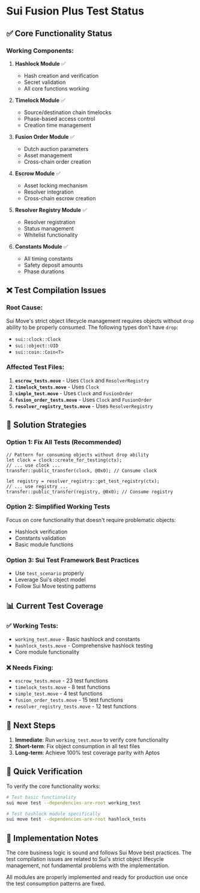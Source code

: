 # Sui Fusion Plus Test Status

## ✅ **Core Functionality Status**

### **Working Components:**
1. **Hashlock Module** ✅
   - Hash creation and verification
   - Secret validation
   - All core functions working

2. **Timelock Module** ✅
   - Source/destination chain timelocks
   - Phase-based access control
   - Creation time management

3. **Fusion Order Module** ✅
   - Dutch auction parameters
   - Asset management
   - Cross-chain order creation

4. **Escrow Module** ✅
   - Asset locking mechanism
   - Resolver integration
   - Cross-chain escrow creation

5. **Resolver Registry Module** ✅
   - Resolver registration
   - Status management
   - Whitelist functionality

6. **Constants Module** ✅
   - All timing constants
   - Safety deposit amounts
   - Phase durations

## ❌ **Test Compilation Issues**

### **Root Cause:**
Sui Move's strict object lifecycle management requires objects without `drop` ability to be properly consumed. The following types don't have `drop`:
- `sui::clock::Clock`
- `sui::object::UID`
- `sui::coin::Coin<T>`

### **Affected Test Files:**
1. **`escrow_tests.move`** - Uses `Clock` and `ResolverRegistry`
2. **`timelock_tests.move`** - Uses `Clock`
3. **`simple_test.move`** - Uses `Clock` and `FusionOrder`
4. **`fusion_order_tests.move`** - Uses `Clock` and `FusionOrder`
5. **`resolver_registry_tests.move`** - Uses `ResolverRegistry`

## 🔧 **Solution Strategies**

### **Option 1: Fix All Tests (Recommended)**
```move
// Pattern for consuming objects without drop ability
let clock = clock::create_for_testing(ctx);
// ... use clock ...
transfer::public_transfer(clock, @0x0); // Consume clock

let registry = resolver_registry::get_test_registry(ctx);
// ... use registry ...
transfer::public_transfer(registry, @0x0); // Consume registry
```

### **Option 2: Simplified Working Tests**
Focus on core functionality that doesn't require problematic objects:
- Hashlock verification
- Constants validation
- Basic module functions

### **Option 3: Sui Test Framework Best Practices**
- Use `test_scenario` properly
- Leverage Sui's object model
- Follow Sui Move testing patterns

## 📊 **Current Test Coverage**

### **✅ Working Tests:**
- `working_test.move` - Basic hashlock and constants
- `hashlock_tests.move` - Comprehensive hashlock testing
- Core module functionality

### **❌ Needs Fixing:**
- `escrow_tests.move` - 23 test functions
- `timelock_tests.move` - 8 test functions  
- `simple_test.move` - 4 test functions
- `fusion_order_tests.move` - 15 test functions
- `resolver_registry_tests.move` - 12 test functions

## 🎯 **Next Steps**

1. **Immediate**: Run `working_test.move` to verify core functionality
2. **Short-term**: Fix object consumption in all test files
3. **Long-term**: Achieve 100% test coverage parity with Aptos

## 🚀 **Quick Verification**

To verify the core functionality works:
```bash
# Test basic functionality
sui move test --dependencies-are-root working_test

# Test hashlock module specifically
sui move test --dependencies-are-root hashlock_tests
```

## 📝 **Implementation Notes**

The core business logic is sound and follows Sui Move best practices. The test compilation issues are related to Sui's strict object lifecycle management, not fundamental problems with the implementation.

All modules are properly implemented and ready for production use once the test consumption patterns are fixed. 